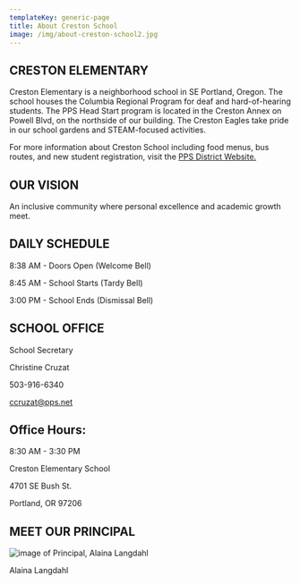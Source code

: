 ```yaml
---
templateKey: generic-page
title: About Creston School
image: /img/about-creston-school2.jpg
---
```

## CRESTON ELEMENTARY 

Creston Elementary is a neighborhood school in SE Portland, Oregon. The school houses the Columbia Regional Program for deaf and hard-of-hearing students. The PPS Head Start program is located in the Creston Annex on Powell Blvd, on the northside of our building. The Creston Eagles take pride in our school gardens and STEAM-focused activities.

For more information about Creston School including food menus, bus routes, and new student registration, visit the [PPS District Website.](https://www.pps.net/creston)

## OUR VISION

An inclusive community where personal excellence and academic growth meet.

## DAILY SCHEDULE

8:38 AM - Doors Open (Welcome Bell)

8:45 AM - School Starts (Tardy Bell)

3:00 PM - School Ends (Dismissal Bell)

## SCHOOL OFFICE

School Secretary

Christine Cruzat

503-916-6340

[ccruzat@pps.net](mailto:ccruzat@pps.net)



## Office Hours: 

8:30 AM - 3:30 PM 

Creston Elementary School

4701 SE Bush St. 

Portland, OR 97206

## MEET OUR PRINCIPAL

![image of Principal, Alaina Langdahl](/img/meet-our-principal.png)

Alaina Langdahl